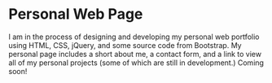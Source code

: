 # Personal Web Page

I am in the process of designing and developing my personal web portfolio using HTML, CSS, jQuery, and some source code from Bootstrap.   My personal page includes a short about me, a contact form, and a link to view all of my personal projects (some of which are still in development.)   Coming soon! 




